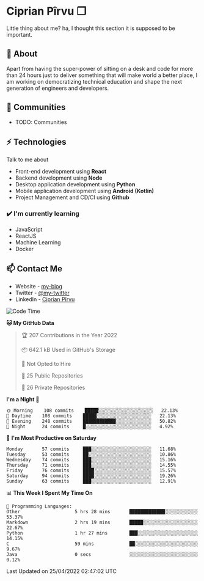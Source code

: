 # Ciprian Pîrvu ❐

Little thing about me? ha, I thought this section it is supposed to be important.

## 🧐 About

Apart from having the super-power of sitting on a desk and code for more than 24 hours just to deliver something that will make world a better place, I am working on democratizing technical education and shape the next generation of engineers and developers.

## 👯 Communities

-   TODO: Communities

## ⚡ Technologies

Talk to me about

-   Front-end development using **React**
-   Backend development using **Node**
-   Desktop application development using **Python**
-   Mobile application development using **Android (Kotlin)**
-   Project Management and CD/CI using **Github**

### ✔️ I'm currently learning

-   JavaScript
-   ReactJS
-   Machine Learning
-   Docker

## 📫 Contact Me

-   Website - [my-blog]()
-   Twitter - [@my-twitter]()
-   LinkedIn - [Ciprian Pîrvu](https://www.linkedin.com/in/p%C3%AErvu-ciprian-cristian-4415991b1/)

<!--START_SECTION:waka-->
![Code Time](http://img.shields.io/badge/Code%20Time-1%2C133%20hrs%2059%20mins-blue)

**🐱 My GitHub Data** 

> 🏆 207 Contributions in the Year 2022
 > 
> 📦 642.1 kB Used in GitHub's Storage 
 > 
> 🚫 Not Opted to Hire
 > 
> 📜 25 Public Repositories 
 > 
> 🔑 26 Private Repositories  
 > 
**I'm a Night 🦉** 

```text
🌞 Morning    108 commits    █████░░░░░░░░░░░░░░░░░░░░   22.13% 
🌆 Daytime    108 commits    █████░░░░░░░░░░░░░░░░░░░░   22.13% 
🌃 Evening    248 commits    ████████████░░░░░░░░░░░░░   50.82% 
🌙 Night      24 commits     █░░░░░░░░░░░░░░░░░░░░░░░░   4.92%

```
📅 **I'm Most Productive on Saturday** 

```text
Monday       57 commits     ███░░░░░░░░░░░░░░░░░░░░░░   11.68% 
Tuesday      53 commits     ██░░░░░░░░░░░░░░░░░░░░░░░   10.86% 
Wednesday    74 commits     ███░░░░░░░░░░░░░░░░░░░░░░   15.16% 
Thursday     71 commits     ███░░░░░░░░░░░░░░░░░░░░░░   14.55% 
Friday       76 commits     ████░░░░░░░░░░░░░░░░░░░░░   15.57% 
Saturday     94 commits     ████░░░░░░░░░░░░░░░░░░░░░   19.26% 
Sunday       63 commits     ███░░░░░░░░░░░░░░░░░░░░░░   12.91%

```


📊 **This Week I Spent My Time On** 

```text
💬 Programming Languages: 
Other                    5 hrs 28 mins       █████████████░░░░░░░░░░░░   53.37% 
Markdown                 2 hrs 19 mins       █████░░░░░░░░░░░░░░░░░░░░   22.67% 
Python                   1 hr 27 mins        ███░░░░░░░░░░░░░░░░░░░░░░   14.15% 
C                        59 mins             ██░░░░░░░░░░░░░░░░░░░░░░░   9.67% 
Java                     0 secs              ░░░░░░░░░░░░░░░░░░░░░░░░░   0.12%

```


 Last Updated on 25/04/2022 02:47:02 UTC
<!--END_SECTION:waka-->
